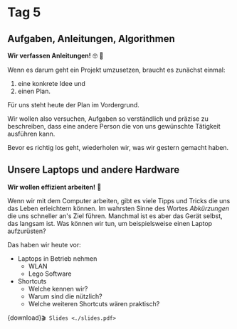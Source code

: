 # Tag 5

## Aufgaben, Anleitungen, Algorithmen

**Wir verfassen Anleitungen!** 🤓 📝

Wenn es darum geht ein Projekt umzusetzen, braucht es zunächst einmal:

1. eine konkrete Idee und
2. einen Plan.

Für uns steht heute der Plan im Vordergrund.

Wir wollen also versuchen, Aufgaben so verständlich und präzise zu beschreiben,
dass eine andere Person die von uns gewünschte Tätigkeit ausführen kann.

Bevor es richtig los geht, wiederholen wir, was wir gestern gemacht haben.

## Unsere Laptops und andere Hardware

**Wir wollen effizient arbeiten!** 🤹

Wenn wir mit dem Computer arbeiten, gibt es viele Tipps und Tricks
die uns das Leben erleichtern können. Im wahrsten Sinne des Wortes
*Abkürzungen* die uns schneller an's Ziel führen.
Manchmal ist es aber das Gerät selbst, das langsam ist. Was können
wir tun, um beispielsweise einen Laptop aufzurüsten?

Das haben wir heute vor:

* Laptops in Betrieb nehmen
  * WLAN
  * Lego Software
* Shortcuts
  * Welche kennen wir?
  * Warum sind die nützlich?
  * Welche weiteren Shortcuts wären praktisch?

{download}`🎬 Slides <./slides.pdf>`
